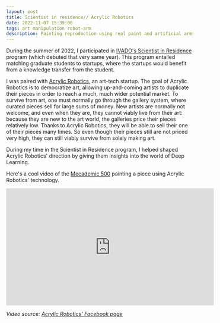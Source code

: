 ```yaml
---
layout: post
title: Scientist in residence// Acrylic Robotics
date: 2022-11-07 15:39:00
tags: art manipulation robot-arm
description: Painting reproduction using real paint and artificial arms
---
```


During the summer of 2022, I participated in [IVADO's Scientist in Residence](https://ivado.ca/en/scientist-in-residence/) program (which debuted that very
same year). This program entailed matching graduate students to startups, where the startups would benefit
from a knowledge transfer from the student.

I was paired with [Acrylic Robotics](https://acrylicrobotics.ca/), an art-tech startup. The goal of Acrylic
Robotics is to democratize art, allowing up-and-coming artists to duplicate their pieces in order to reach
a much, much wider potential market. To survive from art, one must normally go through the gallery system,
where curated pieces sell for large sums of money. New artists are normally not welcome, and even when they 
are, they cannot viably live from their art: because they are new to the art world, the galleries price their
pieces relatively low. Thanks to Acrylic Robotics, they will be able to sell their one of their pieces many 
times. So even though their pieces still are not priced very high, they can still viably survive from solely
making art.

During my time in the Scientist in Residence program, I helped shaped Acrylic Robotics' direction by giving
them insights into the world of Deep Learning.

Here's a cool video of the [Mecademic 500](https://www.mecademic.com/en/meca500-robot-arm) painting a piece 
using Acrylic Robotics' technology.

<iframe src="https://www.facebook.com/plugins/video.php?height=315&href=https%3A%2F%2Fwww.facebook.com%2Facrylicrobotics%2Fvideos%2F554832089607603%2F&show_text=false&width=560&t=0" width="560" height="315" style="border:none;overflow:hidden" scrolling="no" frameborder="0" allowfullscreen="true" allow="autoplay; clipboard-write; encrypted-media; picture-in-picture; web-share" allowFullScreen="true">
</iframe>

<em>Video source: <a href="https://www.facebook.com/acrylicrobotics/">Acrylic Robotics' Facebook page</a></em>
